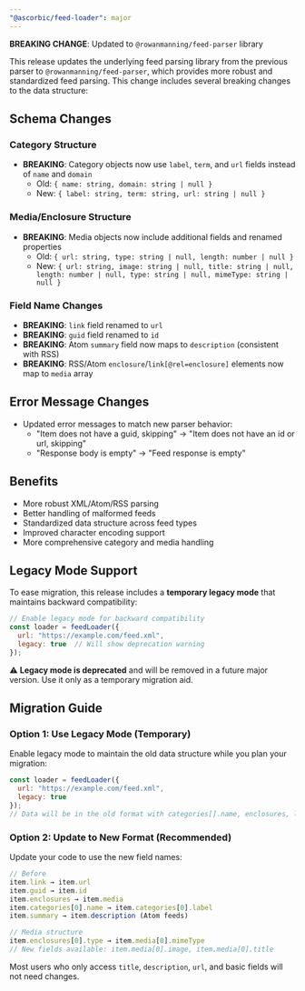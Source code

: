 ```yaml
---
"@ascorbic/feed-loader": major
---
```


**BREAKING CHANGE**: Updated to `@rowanmanning/feed-parser` library

This release updates the underlying feed parsing library from the previous parser to `@rowanmanning/feed-parser`, which provides more robust and standardized feed parsing. This change includes several breaking changes to the data structure:

## Schema Changes

### Category Structure
- **BREAKING**: Category objects now use `label`, `term`, and `url` fields instead of `name` and `domain`
  - Old: `{ name: string, domain: string | null }`  
  - New: `{ label: string, term: string, url: string | null }`

### Media/Enclosure Structure  
- **BREAKING**: Media objects now include additional fields and renamed properties
  - Old: `{ url: string, type: string | null, length: number | null }`
  - New: `{ url: string, image: string | null, title: string | null, length: number | null, type: string | null, mimeType: string | null }`

### Field Name Changes
- **BREAKING**: `link` field renamed to `url`
- **BREAKING**: `guid` field renamed to `id`  
- **BREAKING**: Atom `summary` field now maps to `description` (consistent with RSS)
- **BREAKING**: RSS/Atom `enclosure`/`link[@rel=enclosure]` elements now map to `media` array

## Error Message Changes
- Updated error messages to match new parser behavior:
  - "Item does not have a guid, skipping" → "Item does not have an id or url, skipping"
  - "Response body is empty" → "Feed response is empty"

## Benefits
- More robust XML/Atom/RSS parsing
- Better handling of malformed feeds  
- Standardized data structure across feed types
- Improved character encoding support
- More comprehensive category and media handling

## Legacy Mode Support

To ease migration, this release includes a **temporary legacy mode** that maintains backward compatibility:

```js
// Enable legacy mode for backward compatibility
const loader = feedLoader({ 
  url: "https://example.com/feed.xml",
  legacy: true  // Will show deprecation warning
});
```

⚠️ **Legacy mode is deprecated** and will be removed in a future major version. Use it only as a temporary migration aid.

## Migration Guide

### Option 1: Use Legacy Mode (Temporary)
Enable legacy mode to maintain the old data structure while you plan your migration:

```js
const loader = feedLoader({ 
  url: "https://example.com/feed.xml",
  legacy: true 
});
// Data will be in the old format with categories[].name, enclosures, link, guid
```

### Option 2: Update to New Format (Recommended)
Update your code to use the new field names:

```js
// Before
item.link → item.url
item.guid → item.id  
item.enclosures → item.media
item.categories[0].name → item.categories[0].label
item.summary → item.description (Atom feeds)

// Media structure
item.enclosures[0].type → item.media[0].mimeType
// New fields available: item.media[0].image, item.media[0].title
```

Most users who only access `title`, `description`, `url`, and basic fields will not need changes.